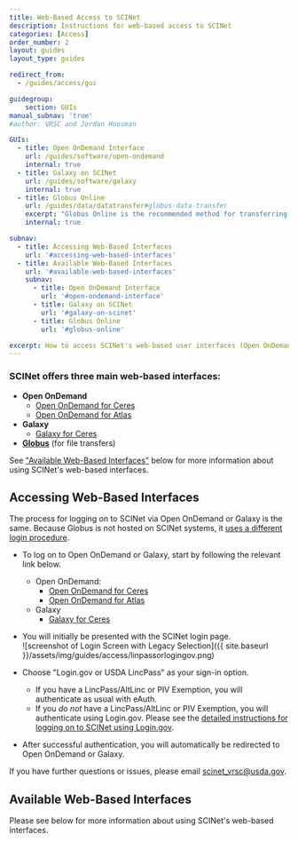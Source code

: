 ```yaml
---
title: Web-Based Access to SCINet
description: Instructions for web-based access to SCINet
categories: [Access]
order_number: 2
layout: guides
layout_type: guides

redirect_from: 
  - /guides/access/gui

guidegroup:
    section: GUIs
manual_subnav: 'true'
#author: VRSC and Jordan Hoosman

GUIs:
  - title: Open OnDemand Interface
    url: /guides/software/open-ondemand
    internal: true
  - title: Galaxy on SCINet
    url: /guides/software/galaxy
    internal: true
  - title: Globus Online
    url: /guides/data/datatransfer#globus-data-transfer
    excerpt: "Globus Online is the recommended method for transferring data to and from the Ceres cluster. It provides faster data transfer speeds compared to scp, has a graphical interface, and does not require a GA verification code for every file transfer. To transfer data to/from a local computer, users will need to install Globus Connect Personal which does NOT require admin privileges."
    internal: true

subnav:
  - title: Accessing Web-Based Interfaces
    url: '#accessing-web-based-interfaces'
  - title: Available Web-Based Interfaces
    url: '#available-web-based-interfaces'
    subnav:
      - title: Open OnDemand Interface
        url: '#open-ondemand-interface'
      - title: Galaxy on SCINet
        url: '#galaxy-on-scinet'
      - title: Globus Online
        url: '#globus-online'

excerpt: How to access SCINet's web-based user interfaces (Open OnDemand and Galaxy).
---
```


<div class="usa-summary-box" role="region" aria-labelledby="key-information">
  <div class="usa-summary-box__body">
    <h3 class="usa-summary-box__heading" id="key-information">
      SCINet offers three main web-based interfaces:
    </h3>
    <div class="usa-summary-box__text"  markdown='1'>

* **Open OnDemand**
  * [Open OnDemand for Ceres](http://ceres-ood.scinet.usda.gov/)
  * [Open OnDemand for Atlas](https://atlas-ood.hpc.msstate.edu/)
* **Galaxy**
  * [Galaxy for Ceres](https://galaxy.scinet.usda.gov)
* [**Globus**](https://www.globus.org/) (for file transfers)

See ["Available Web-Based Interfaces"](#available-web-based-interfaces) below for more information about using SCINet's web-based interfaces.

</div>
</div>
</div>

## Accessing Web-Based Interfaces

The process for logging on to SCINet via Open OnDemand or Galaxy is the same. Because Globus is not hosted on SCINet systems, it [uses a different login procedure](/guides/data/datatransfer#globus-data-transfer). 

* To log on to Open OnDemand or Galaxy, start by following the relevant link below.
  * Open OnDemand:
    * [Open OnDemand for Ceres](http://ceres-ood.scinet.usda.gov/)
    * [Open OnDemand for Atlas](https://atlas-ood.hpc.msstate.edu/)
  * Galaxy
    * [Galaxy for Ceres](https://galaxy.scinet.usda.gov)

* You will initially be presented with the SCINet login page.  
  ![screenshot of Login Screen with Legacy Selection]({{ site.baseurl }}/assets/img/guides/access/linpassorlogingov.png)
* Choose "Login.gov or USDA LincPass" as your sign-in option.
  * If you have a LincPass/AltLinc or PIV Exemption, you will authenticate as usual with eAuth.
  * If you _do not_ have a LincPass/AltLinc or PIV Exemption, you will authenticate using Login.gov. Please see the [detailed instructions for logging on to SCINet using Login.gov](/guides/access/login/logingov).
* After successful authentication, you will automatically be redirected to Open OnDemand or Galaxy.

If you have further questions or issues, please email [scinet_vrsc@usda.gov](scinet_vrsc@usda.gov). 
 

## Available Web-Based Interfaces

Please see below for more information about using SCINet's web-based interfaces. 
